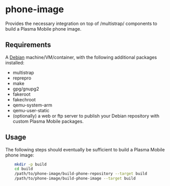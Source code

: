 # phone-image
Provides the necessary integration on top of /multistrap/ components to build a Plasma Mobile phone image.

## Requirements

A [Debian](http://www.debian.org) machine/VM/container, with the following additional packages installed:

 * multistrap
 * reprepro
 * make
 * gpg/gnupg2
 * fakeroot
 * fakechroot
 * qemu-system-arm
 * qemu-user-static
 * (optionally) a web or ftp server to publish your Debian repository with custom Plasma Mobile packages.

## Usage

The following steps should eventually be sufficient to build a Plasma Mobile phone image:

```sh
    mkdir -p build
    cd build
    /path/to/phone-image/build-phone-repository --target build
    /path/to/phone-image/build-phone-image --target build
```